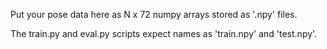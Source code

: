 Put your pose data here as N x 72 numpy arrays stored as '.npy' files.

The train.py and eval.py scripts expect names as 'train.npy' and 'test.npy'.